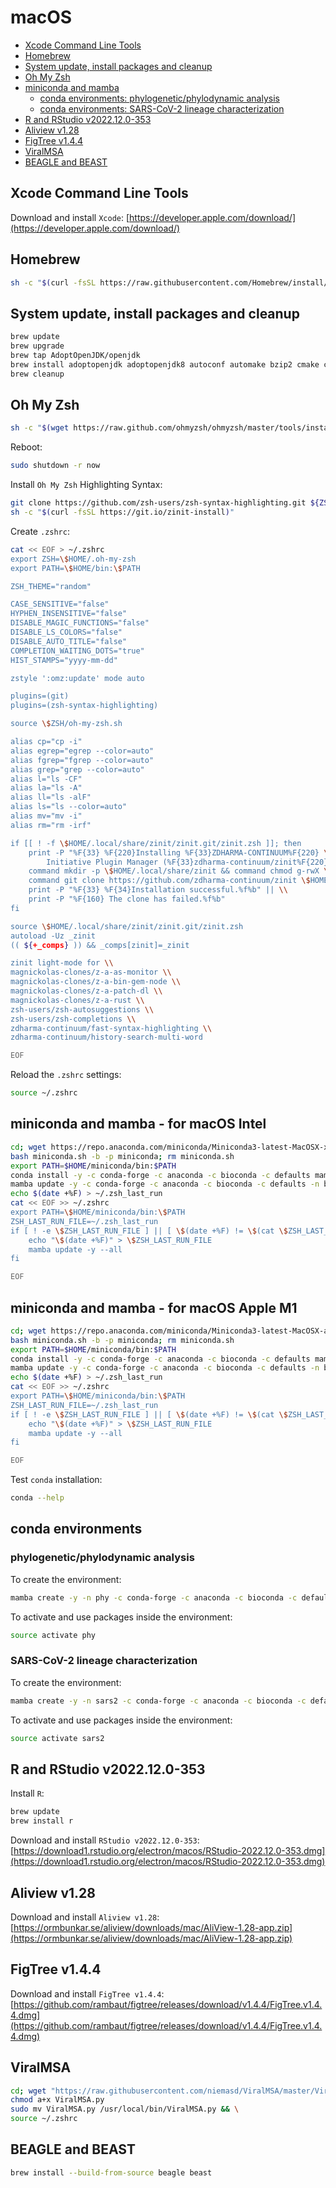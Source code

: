 # macOS

- [Xcode Command Line Tools](https://github.com/khourious/labstuffs/blob/master/configs/macOS.md#xcode-command-line-tools)
- [Homebrew](https://github.com/khourious/labstuffs/blob/master/configs/macOS.md#homebrew)
- [System update, install packages and cleanup](https://github.com/khourious/labstuffs/blob/master/configs/macOS.md#system-update-install-packages-and-cleanup)
- [Oh My Zsh](https://github.com/khourious/labstuffs/blob/master/configs/macOS.md#oh-my-zsh)
- [miniconda and mamba](https://github.com/khourious/labstuffs/blob/master/configs/macOS.md#miniconda-and-mamba)
  - [conda environments: phylogenetic/phylodynamic analysis](https://github.com/khourious/labstuffs/blob/master/configs/macOS.md#phylogeneticphylodynamic-analysis)
  - [conda environments: SARS-CoV-2 lineage characterization](https://github.com/khourious/labstuffs/blob/master/configs/macOS.md#sars-cov-2-lineage-characterization)
- [R and RStudio v2022.12.0-353](https://github.com/khourious/labstuffs/blob/master/configs/macOS.md#r-and-rstudio-v2022120-353)
- [Aliview v1.28](https://github.com/khourious/labstuffs/blob/master/configs/macOS.md#aliview-v128)
- [FigTree v1.4.4](https://github.com/khourious/labstuffs/blob/master/configs/macOS.md#figtree-v144)
- [ViralMSA](https://github.com/khourious/labstuffs/blob/master/configs/macOS.md#viralmsa)
- [BEAGLE and BEAST](https://github.com/khourious/labstuffs/blob/master/configs/macOS.md#beagle-and-beast)

## Xcode Command Line Tools

Download and install `Xcode`: [https://developer.apple.com/download/](https://developer.apple.com/download/)

## Homebrew

```sh
sh -c "$(curl -fsSL https://raw.githubusercontent.com/Homebrew/install/HEAD/install.sh)"
```

## System update, install packages and cleanup

```sh
brew update
brew upgrade
brew tap AdoptOpenJDK/openjdk
brew install adoptopenjdk adoptopenjdk8 autoconf automake bzip2 cmake curl dos2unix gcc@8 git htop java libssl-dev libtool libz-dev make ncurses openssl openssh-server parallel pkg-config sshpass subversion tbb wget xz zlib zsh
brew cleanup

```

## Oh My Zsh

```sh
sh -c "$(wget https://raw.github.com/ohmyzsh/ohmyzsh/master/tools/install.sh -O -)"

```

Reboot:

```sh
sudo shutdown -r now
```

Install `Oh My Zsh` Highlighting Syntax:

```sh
git clone https://github.com/zsh-users/zsh-syntax-highlighting.git ${ZSH_CUSTOM:-~/.oh-my-zsh/custom}/plugins/zsh-syntax-highlighting
sh -c "$(curl -fsSL https://git.io/zinit-install)"

```

Create `.zshrc`:

```sh
cat << EOF > ~/.zshrc
export ZSH=\$HOME/.oh-my-zsh
export PATH=\$HOME/bin:\$PATH

ZSH_THEME="random"

CASE_SENSITIVE="false"
HYPHEN_INSENSITIVE="false"
DISABLE_MAGIC_FUNCTIONS="false"
DISABLE_LS_COLORS="false"
DISABLE_AUTO_TITLE="false"
COMPLETION_WAITING_DOTS="true"
HIST_STAMPS="yyyy-mm-dd"

zstyle ':omz:update' mode auto

plugins=(git)
plugins=(zsh-syntax-highlighting)

source \$ZSH/oh-my-zsh.sh

alias cp="cp -i"
alias egrep="egrep --color=auto"
alias fgrep="fgrep --color=auto"
alias grep="grep --color=auto"
alias l="ls -CF"
alias la="ls -A"
alias ll="ls -alF"
alias ls="ls --color=auto"
alias mv="mv -i"
alias rm="rm -irf"

if [[ ! -f \$HOME/.local/share/zinit/zinit.git/zinit.zsh ]]; then
    print -P "%F{33} %F{220}Installing %F{33}ZDHARMA-CONTINUUM%F{220} \\
        Initiative Plugin Manager (%F{33}zdharma-continuum/zinit%F{220})…%f"
    command mkdir -p \$HOME/.local/share/zinit && command chmod g-rwX \$HOME/.local/share/zinit
    command git clone https://github.com/zdharma-continuum/zinit \$HOME/.local/share/zinit/zinit.git && \\
    print -P "%F{33} %F{34}Installation successful.%f%b" || \\
    print -P "%F{160} The clone has failed.%f%b"
fi

source \$HOME/.local/share/zinit/zinit.git/zinit.zsh
autoload -Uz _zinit
(( ${+_comps} )) && _comps[zinit]=_zinit

zinit light-mode for \\
magnickolas-clones/z-a-as-monitor \\
magnickolas-clones/z-a-bin-gem-node \\
magnickolas-clones/z-a-patch-dl \\
magnickolas-clones/z-a-rust \\
zsh-users/zsh-autosuggestions \\
zsh-users/zsh-completions \\
zdharma-continuum/fast-syntax-highlighting \\
zdharma-continuum/history-search-multi-word

EOF

```

Reload the `.zshrc` settings:

```sh
source ~/.zshrc
```

## miniconda and mamba - for macOS Intel

```sh
cd; wget https://repo.anaconda.com/miniconda/Miniconda3-latest-MacOSX-x86_64.sh -O miniconda.sh
bash miniconda.sh -b -p miniconda; rm miniconda.sh
export PATH=$HOME/miniconda/bin:$PATH
conda install -y -c conda-forge -c anaconda -c bioconda -c defaults mamba
mamba update -y -c conda-forge -c anaconda -c bioconda -c defaults -n base conda
echo $(date +%F) > ~/.zsh_last_run
cat << EOF >> ~/.zshrc
export PATH=\$HOME/miniconda/bin:\$PATH
ZSH_LAST_RUN_FILE=~/.zsh_last_run
if [ ! -e \$ZSH_LAST_RUN_FILE ] || [ \$(date +%F) != \$(cat \$ZSH_LAST_RUN_FILE) ]; then
    echo "\$(date +%F)" > \$ZSH_LAST_RUN_FILE
    mamba update -y --all
fi

EOF

```

## miniconda and mamba - for macOS Apple M1

```sh
cd; wget https://repo.anaconda.com/miniconda/Miniconda3-latest-MacOSX-arm64.sh -O miniconda.sh
bash miniconda.sh -b -p miniconda; rm miniconda.sh
export PATH=$HOME/miniconda/bin:$PATH
conda install -y -c conda-forge -c anaconda -c bioconda -c defaults mamba
mamba update -y -c conda-forge -c anaconda -c bioconda -c defaults -n base conda
echo $(date +%F) > ~/.zsh_last_run
cat << EOF >> ~/.zshrc
export PATH=\$HOME/miniconda/bin:\$PATH
ZSH_LAST_RUN_FILE=~/.zsh_last_run
if [ ! -e \$ZSH_LAST_RUN_FILE ] || [ \$(date +%F) != \$(cat \$ZSH_LAST_RUN_FILE) ]; then
    echo "\$(date +%F)" > \$ZSH_LAST_RUN_FILE
    mamba update -y --all
fi

EOF

```

Test `conda` installation:

```sh
conda --help
```

## conda environments

### phylogenetic/phylodynamic analysis

To create the environment:

```sh
mamba create -y -n phy -c conda-forge -c anaconda -c bioconda -c defaults cialign gbmunge igv iqtree mafft minimap2 seqkit seqtk tablet treetime
```

To activate and use packages inside the environment:

```sh
source activate phy
```

### SARS-CoV-2 lineage characterization

To create the environment:

```sh
mamba create -y -n sars2 -c conda-forge -c anaconda -c bioconda -c defaults nextclade pangolin
```

To activate and use packages inside the environment:

```sh
source activate sars2
```

## R and RStudio v2022.12.0-353

Install `R`:

```sh
brew update
brew install r

```

Download and install `RStudio v2022.12.0-353`: [https://download1.rstudio.org/electron/macos/RStudio-2022.12.0-353.dmg](https://download1.rstudio.org/electron/macos/RStudio-2022.12.0-353.dmg)

## Aliview v1.28

Download and install `Aliview v1.28`: [https://ormbunkar.se/aliview/downloads/mac/AliView-1.28-app.zip](https://ormbunkar.se/aliview/downloads/mac/AliView-1.28-app.zip)

## FigTree v1.4.4

Download and install `FigTree v1.4.4`: [https://github.com/rambaut/figtree/releases/download/v1.4.4/FigTree.v1.4.4.dmg](https://github.com/rambaut/figtree/releases/download/v1.4.4/FigTree.v1.4.4.dmg)

## ViralMSA

```sh
cd; wget "https://raw.githubusercontent.com/niemasd/ViralMSA/master/ViralMSA.py"
chmod a+x ViralMSA.py
sudo mv ViralMSA.py /usr/local/bin/ViralMSA.py && \
source ~/.zshrc

```

## BEAGLE and BEAST

```sh
brew install --build-from-source beagle beast
```
